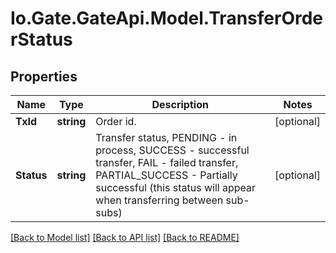 
# Io.Gate.GateApi.Model.TransferOrderStatus

## Properties

Name | Type | Description | Notes
------------ | ------------- | ------------- | -------------
**TxId** | **string** | Order id. | [optional] 
**Status** | **string** | Transfer status, PENDING - in process, SUCCESS - successful transfer, FAIL - failed transfer, PARTIAL_SUCCESS - Partially successful (this status will appear when transferring between sub-subs) | [optional] 

[[Back to Model list]](../README.md#documentation-for-models)
[[Back to API list]](../README.md#documentation-for-api-endpoints)
[[Back to README]](../README.md)
